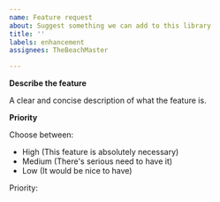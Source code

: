 ```yaml
---
name: Feature request
about: Suggest something we can add to this library
title: ''
labels: enhancement
assignees: TheBeachMaster

---
```


**Describe the feature** 

A clear and concise description of what the feature is.

**Priority** 

Choose between: 

- High  (This feature is absolutely necessary)
- Medium  (There's serious need to have it)
- Low  (It would be nice to have) 

Priority:
